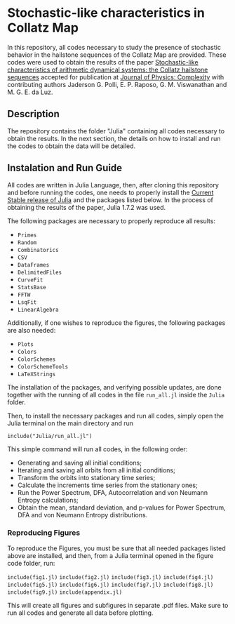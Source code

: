 # Stochastic-like characteristics in Collatz Map

In this repository, all codes necessary to study the presence of stochastic behavior in the hailstone sequences of the Collatz Map are provided.
These codes were used to obtain the results of the paper [Stochastic-like characteristics of arithmetic dynamical
systems: the Collatz hailstone sequences](https://doi.org/10.1088/2632-072X/ad271f) accepted for publication at [Journal of Physics: Complexity](https://iopscience.iop.org/journal/2632-072X) 
with contributing authors Jaderson G. Polli, E. P. Raposo, G. M. Viswanathan and M. G. E. da Luz.

## Description

The repository contains the folder "Julia" containing all codes necessary to obtain the results.
In the next section, the details on how to install and run the codes to obtain the data will be detailed.

## Instalation and Run Guide

All codes are written in Julia Language, then, after cloning this repository and before running the codes, one needs to
properly install the [Current Stable release of Julia](https://julialang.org/downloads/) and the packages listed below.
In the process of obtaining the results of the paper, Julia 1.7.2 was used.

The following packages are necessary to properly reproduce all results:

- `Primes`
- `Random`
- `Combinatorics`
- `CSV`
- `DataFrames`
- `DelimitedFiles`
- `CurveFit`
- `StatsBase`
- `FFTW`
- `LsqFit`
- `LinearAlgebra`

Additionally, if one wishes to reproduce the figures, the following packages are also needed:

- `Plots`
- `Colors`
- `ColorSchemes`
- `ColorSchemeTools`
- `LaTeXStrings`

The installation of the packages, and verifying possible updates, are done together with the running of all codes in the file `run_all.jl` inside the `Julia` folder.

Then, to install the necessary packages and run all codes, simply open the Julia terminal on the main directory and run

`include("Julia/run_all.jl")`

This simple command will run all codes, in the following order:

- Generating and saving all initial conditions;
- Iterating and saving all orbits from all initial conditions;
- Transform the orbits into stationary time series;
- Calculate the increments time series from the stationary ones;
- Run the Power Spectrum, DFA, Autocorrelation and von Neumann Entropy calculations;
- Obtain the mean, standard deviation, and p-values for Power Spectrum, DFA and von Neumann Entropy distributions.

### Reproducing Figures

To reproduce the Figures, you must be sure that all needed packages listed above are installed, and then, from a Julia terminal opened in the figure code folder, run:

`include(fig1.jl)`
`include(fig2.jl)`
`include(fig3.jl)`
`include(fig4.jl)`
`include(fig5.jl)`
`include(fig6.jl)`
`include(fig7.jl)`
`include(fig8.jl)`
`include(fig9.jl)`
`include(appendix.jl)`

This will create all figures and subfigures in separate .pdf files.
Make sure to run all codes and generate all data before plotting.

